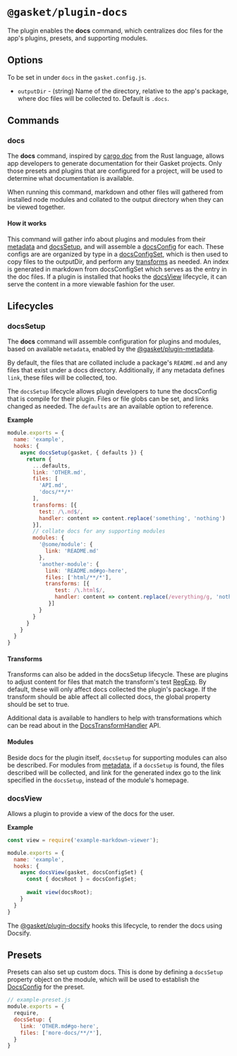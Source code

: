 # `@gasket/plugin-docs`

The plugin enables the **docs** command, which centralizes doc files for the
app's plugins, presets, and supporting modules.

## Options

To be set in under `docs` in the `gasket.config.js`.

- `outputDir` - (string) Name of the directory, relative to the app's package,
  where doc files will be collected to. Default is `.docs`.

## Commands

### docs

The **docs** command, inspired by [cargo doc][rustdoc] from the Rust language,
allows app developers to generate documentation for their Gasket projects.
Only those presets and plugins that are configured for a project, will be used
to determine what documentation is available.

When running this command, markdown and other files will gathered from installed
node modules and collated to the output directory when they can be viewed
together.

#### How it works

This command will gather info about plugins and modules from their [metadata]
and [docsSetup], and will assemble a [docsConfig] for each. These configs are
are organized by type in a [docsConfigSet], which is then used to copy files
to the outputDir, and perform any [transforms] as needed. An index is generated
in markdown from docsConfigSet which serves as the entry in the doc files.
If a plugin is installed that hooks the [docsView] lifecycle, it can serve the
content in a more viewable fashion for the user.

## Lifecycles

### docsSetup

The **docs** command will assemble configuration for plugins and modules, based
on available `metadata`, enabled by the [@gasket/plugin-metadata].

By default, the files that are collated include a package's `README.md` and any
files that exist under a docs directory. Additionally, if any metadata defines
`link`, these files will be collected, too.

The `docsSetup` lifecycle allows plugin developers to tune the docsConfig that
is compile for their plugin. Files or file globs can be set, and links changed
as needed. The `defaults` are an available option to reference.

**Example**

```js
module.exports = {
  name: 'example',
  hooks: {
    async docsSetup(gasket, { defaults }) {
      return {
        ...defaults,
        link: 'OTHER.md',
        files: [
          'API.md',
          'docs/**/*'
        ],
        transforms: [{
          test: /\.md$/,
          handler: content => content.replace('something', 'nothing')
        }],
        // collate docs for any supporting modules
        modules: {
          '@some/module': {
            link: 'README.md'
          },
          'another-module': {
            link: 'README.md#go-here',
            files: ['html/**/*'],
            transforms: [{
               test: /\.html$/,
               handler: content => content.replace(/everything/g, 'nothing')
             }]
          }
        }
      }
    }
  }
}
```

#### Transforms

Transforms can also be added in the docsSetup lifecycle. These are plugins to
adjust content for files that match the transform's test [RegExp]. By default,
these will only affect docs collected the plugin's package. If the transform
should be able affect all collected docs, the global property should be set
to true.

Additional data is available to handlers to help with transformations which
can be read about in the [DocsTransformHandler] API.

#### Modules

Beside docs for the plugin itself, `docsSetup` for supporting modules can also
be described. For modules from [metadata], if a `docsSetup` is found, the files
described will be collected, and link for the generated index go to the link
specified in the `docsSetup`, instead of the module's homepage.

### docsView

Allows a plugin to provide a view of the docs for the user.

**Example**

```js
const view = require('example-markdown-viewer');

module.exports = {
  name: 'example',
  hooks: {
    async docsView(gasket, docsConfigSet) {
      const { docsRoot } = docsConfigSet;
    
      await view(docsRoot);
    }
  }
}
```

The [@gasket/plugin-docsify] hooks this lifecycle, to render the docs using
Docsify.

## Presets

Presets can also set up custom docs. This is done by defining a `docsSetup`
property object on the module, which will be used to establish the [DocsConfig]
for the preset.

```js
// example-preset.js
module.exports = {
  require,
  docsSetup: {
    link: 'OTHER.md#go-here',
    files: ['more-docs/**/*'],
  }
}
```

<!-- LINKS -->

[transforms]: #transforms
[docsView]: #docsview

[DocsSetup]: docs/api.md#DocsSetup
[DocsConfig]: docs/api.md#DocsConfig
[DocsConfigSet]: docs/api.md#DocsConfigSet
[DocsTransform]: docs/api.md#DocsTransform
[DocsTransformHandler]: docs/api.md#DocsTransformHandler

[@gasket/plugin-metadata]: /packages/gasket-plugin-metadata/README.md
[@gasket/plugin-docsify]: /packages/gasket-plugin-docsify/README.md
[metadata]: /packages/gasket-plugin-metadata/README.md

[rustdoc]:https://doc.rust-lang.org/rustdoc/
[RegExp]: https://developer.mozilla.org/en-US/docs/Web/JavaScript/Guide/Regular_Expressions
